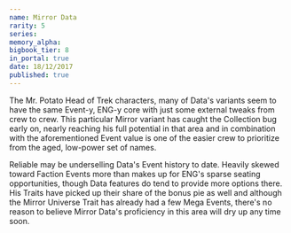 ```yaml
---
name: Mirror Data
rarity: 5
series:
memory_alpha:
bigbook_tier: 8
in_portal: true
date: 18/12/2017
published: true
---
```


The Mr. Potato Head of Trek characters, many of Data's variants seem to have the same Event-y, ENG-y core with just some external tweaks from crew to crew. This particular Mirror variant has caught the Collection bug early on, nearly reaching his full potential in that area and in combination with the aforementioned Event value is one of the easier crew to prioritize from the aged, low-power set of names.

Reliable may be underselling Data's Event history to date. Heavily skewed toward Faction Events more than makes up for ENG's sparse seating opportunities, though Data features do tend to provide more options there. His Traits have picked up their share of the bonus pie as well and although the Mirror Universe Trait has already had a few Mega Events, there's no reason to believe Mirror Data's proficiency in this area will dry up any time soon.
